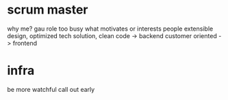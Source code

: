 <!-- Anshuman -->

# scrum master
why me? gau role too busy
what motivates or interests people
extensible design, optimized tech solution, clean code -> backend
customer oriented -> frontend

# infra
be more watchful
call out early
